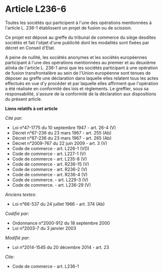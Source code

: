 # Article L236-6

Toutes les sociétés qui participent à l'une des opérations mentionnées à l'article L. 236-1 établissent un projet de fusion
ou de scission. 

Ce projet est déposé au greffe du tribunal de commerce du siège desdites sociétés et fait l'objet d'une publicité dont les
modalités sont fixées par décret en Conseil d'Etat.

A peine de nullité, les sociétés anonymes et les sociétés européennes participant à l'une des opérations mentionnées au
premier et au deuxième alinéa de l'article L. 236-1 ainsi que les sociétés participant à une opération de fusion
transfrontalière au sein de l'Union européenne sont tenues de déposer au greffe une déclaration dans laquelle elles relatent
tous les actes effectués en vue d'y procéder et par laquelle elles affirment que l'opération a été réalisée en conformité des
lois et règlements. Le greffier, sous sa responsabilité, s'assure de la conformité de la déclaration aux dispositions du
présent article.

**Liens relatifs à cet article**

_Cité par_:

  - Loi n°47-1775 du 10 septembre 1947 - art. 26-4 (V)
  - Décret n°67-236 du 23 mars 1967 - art. 255 (Ab)
  - Décret n°67-236 du 23 mars 1967 - art. 265 (Ab)
  - Décret n°2009-767 du 22 juin 2009 - art. 3 (V)
  - Code de commerce - art. L226-1 (VD)
  - Code de commerce - art. L227-1 (V)
  - Code de commerce - art. L235-8 (V)
  - Code de commerce - art. R236-15 (V)
  - Code de commerce - art. R236-2 (V)
  - Code de commerce - art. R236-4 (V)
  - Code de commerce. - art. L229-3 (V)
  - Code de commerce. - art. L236-29 (V)

_Anciens textes_:

  - Loi n°66-537 du 24 juillet 1966 - art. 374 (Ab)

_Codifié par_:

  - Ordonnance n°2000-912 du 18 septembre 2000
  - Loi n°2003-7 du 3 janvier 2003

_Modifié par_:

  - Loi n°2014-1545 du 20 décembre 2014 - art. 23

_Cite_:

  - Code de commerce - art. L236-1
